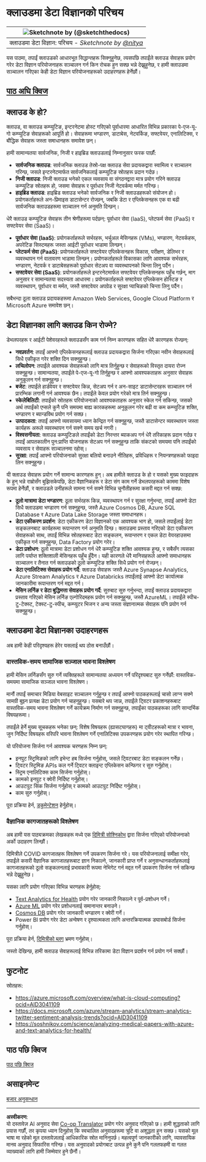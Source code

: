 <!--
CO_OP_TRANSLATOR_METADATA:
{
  "original_hash": "408c55cab2880daa4e78616308bd5db7",
  "translation_date": "2025-08-27T17:45:27+00:00",
  "source_file": "5-Data-Science-In-Cloud/17-Introduction/README.md",
  "language_code": "ne"
}
-->
# क्लाउडमा डेटा विज्ञानको परिचय

|![ Sketchnote by [(@sketchthedocs)](https://sketchthedocs.dev) ](../../sketchnotes/17-DataScience-Cloud.png)|
|:---:|
| क्लाउडमा डेटा विज्ञान: परिचय - _Sketchnote by [@nitya](https://twitter.com/nitya)_ |

यस पाठमा, तपाईं क्लाउडको आधारभूत सिद्धान्तहरू सिक्नुहुनेछ, त्यसपछि तपाईंले क्लाउड सेवाहरू प्रयोग गरेर डेटा विज्ञान परियोजनाहरू सञ्चालन गर्न किन रोचक हुन सक्छ भन्ने देख्नुहुनेछ, र हामी क्लाउडमा सञ्चालन गरिएका केही डेटा विज्ञान परियोजनाहरूको उदाहरणहरू हेर्नेछौं। 

## [पाठ अघि क्विज](https://purple-hill-04aebfb03.1.azurestaticapps.net/quiz/32)

## क्लाउड के हो?

क्लाउड, वा क्लाउड कम्प्युटिङ, इन्टरनेटमा होस्ट गरिएको पूर्वाधारमा आधारित विभिन्न प्रकारका पे-एज-यू-गो कम्प्युटिङ सेवाहरूको आपूर्ति हो। सेवाहरूमा भण्डारण, डाटाबेस, नेटवर्किङ, सफ्टवेयर, एनालिटिक्स, र बौद्धिक सेवाहरू जस्ता समाधानहरू समावेश छन्। 

हामी सामान्यतया सार्वजनिक, निजी र हाइब्रिड क्लाउडलाई निम्नानुसार फरक पार्छौं:

* **सार्वजनिक क्लाउड**: सार्वजनिक क्लाउड तेस्रो-पक्ष क्लाउड सेवा प्रदायकद्वारा स्वामित्व र सञ्चालन गरिन्छ, जसले इन्टरनेटमार्फत सार्वजनिकलाई कम्प्युटिङ स्रोतहरू प्रदान गर्दछ।  
* **निजी क्लाउड**: निजी क्लाउड भनेको एकल व्यवसाय वा संगठनद्वारा मात्र प्रयोग गरिने क्लाउड कम्प्युटिङ स्रोतहरू हो, जसमा सेवाहरू र पूर्वाधार निजी नेटवर्कमा मर्मत गरिन्छ।  
* **हाइब्रिड क्लाउड**: हाइब्रिड क्लाउड भनेको सार्वजनिक र निजी क्लाउडहरूको संयोजन हो। प्रयोगकर्ताहरूले अन-प्रिमाइस डाटासेन्टर रोज्छन्, जबकि डेटा र एप्लिकेसनहरू एक वा बढी सार्वजनिक क्लाउडहरूमा सञ्चालन गर्न अनुमति दिन्छन्।  

धेरै क्लाउड कम्प्युटिङ सेवाहरू तीन श्रेणीहरूमा पर्दछन्: पूर्वाधार सेवा (IaaS), प्लेटफर्म सेवा (PaaS) र सफ्टवेयर सेवा (SaaS)। 

* **पूर्वाधार सेवा (IaaS)**: प्रयोगकर्ताहरूले सर्भरहरू, भर्चुअल मेसिनहरू (VMs), भण्डारण, नेटवर्कहरू, अपरेटिङ सिस्टमहरू जस्ता आईटी पूर्वाधार भाडामा लिन्छन्।  
* **प्लेटफर्म सेवा (PaaS)**: प्रयोगकर्ताहरूले सफ्टवेयर एप्लिकेसनहरू विकास, परीक्षण, डेलिभर र व्यवस्थापन गर्न वातावरण भाडामा लिन्छन्। प्रयोगकर्ताहरूले विकासका लागि आवश्यक सर्भरहरू, भण्डारण, नेटवर्क र डाटाबेसहरूको पूर्वाधार सेटअप वा व्यवस्थापनको चिन्ता लिनु पर्दैन।  
* **सफ्टवेयर सेवा (SaaS)**: प्रयोगकर्ताहरूले इन्टरनेटमार्फत सफ्टवेयर एप्लिकेसनहरू पहुँच गर्छन्, माग अनुसार र सामान्यतया सदस्यता आधारमा। प्रयोगकर्ताहरूले सफ्टवेयर एप्लिकेसन होस्टिङ र व्यवस्थापन, पूर्वाधार वा मर्मत, जस्तै सफ्टवेयर अपग्रेड र सुरक्षा प्याचिङको चिन्ता लिनु पर्दैन।  

सबैभन्दा ठूला क्लाउड प्रदायकहरूमा Amazon Web Services, Google Cloud Platform र Microsoft Azure समावेश छन्।  

## डेटा विज्ञानका लागि क्लाउड किन रोज्ने?

डेभलपरहरू र आईटी पेशेवरहरूले क्लाउडसँग काम गर्न निम्न कारणहरू सहित धेरै कारणहरू रोज्छन्:

* **नवप्रवर्तन**: तपाईं आफ्नो एप्लिकेसनहरूलाई क्लाउड प्रदायकद्वारा सिर्जना गरिएका नवीन सेवाहरूलाई सिधै एकीकृत गरेर शक्ति दिन सक्नुहुन्छ।  
* **लचिलोपन**: तपाईंले आवश्यक सेवाहरूको लागि मात्र तिर्नुहुन्छ र सेवाहरूको विस्तृत दायरा रोज्न सक्नुहुन्छ। सामान्यतया, तपाईंले पे-एज-यू-गो तिर्नुहुन्छ र आफ्नो आवश्यकताहरू अनुसार सेवाहरू अनुकूलन गर्न सक्नुहुन्छ।  
* **बजेट**: तपाईंले हार्डवेयर र सफ्टवेयर किन्न, सेटअप गर्न र अन-साइट डाटासेन्टरहरू सञ्चालन गर्न प्रारम्भिक लगानी गर्न आवश्यक छैन। तपाईंले केवल प्रयोग गरेको मात्र तिर्न सक्नुहुन्छ।  
* **स्केलेबिलिटी**: तपाईंको स्रोतहरू परियोजनाको आवश्यकताहरू अनुसार स्केल गर्न सकिन्छ, जसको अर्थ तपाईंको एप्सले कुनै पनि समयमा बाह्य कारकहरूमा अनुकूलन गरेर बढी वा कम कम्प्युटिङ शक्ति, भण्डारण र ब्यान्डविथ प्रयोग गर्न सक्छ।  
* **उत्पादकता**: तपाईं आफ्नो व्यवसायमा ध्यान केन्द्रित गर्न सक्नुहुन्छ, जस्तै डाटासेन्टर व्यवस्थापन जस्ता कार्यहरू अरूले व्यवस्थापन गर्न सक्ने समय खर्च नगरी।  
* **विश्वसनीयता**: क्लाउड कम्प्युटिङले तपाईंको डेटा निरन्तर ब्याकअप गर्न धेरै तरिकाहरू प्रदान गर्दछ र तपाईं आपतकालीन पुन:प्राप्ति योजनाहरू सेटअप गर्न सक्नुहुन्छ ताकि संकटको समयमा पनि तपाईंको व्यवसाय र सेवाहरू सञ्चालनमा रहोस्।  
* **सुरक्षा**: तपाईं आफ्नो परियोजनाको सुरक्षा बलियो बनाउने नीतिहरू, प्रविधिहरू र नियन्त्रणहरूको फाइदा लिन सक्नुहुन्छ।  

यी क्लाउड सेवाहरू प्रयोग गर्ने सामान्य कारणहरू हुन्। अब हामीले क्लाउड के हो र यसको मुख्य फाइदाहरू के हुन् भन्ने राम्रोसँग बुझिसकेपछि, डेटा वैज्ञानिकहरू र डेटा संग काम गर्ने डेभलपरहरूको काममा विशेष रूपमा हेर्नेछौं, र क्लाउडले उनीहरूले सामना गर्न सक्ने विभिन्न चुनौतीहरूमा कसरी मद्दत गर्न सक्छ:  

* **ठूलो मात्रामा डेटा भण्डारण**: ठूला सर्भरहरू किन्न, व्यवस्थापन गर्न र सुरक्षा गर्नुभन्दा, तपाईं आफ्नो डेटा सिधै क्लाउडमा भण्डारण गर्न सक्नुहुन्छ, जस्तै Azure Cosmos DB, Azure SQL Database र Azure Data Lake Storage जस्ता समाधानहरू।  
* **डेटा एकीकरण प्रदर्शन**: डेटा एकीकरण डेटा विज्ञानको एक आवश्यक भाग हो, जसले तपाईंलाई डेटा सङ्कलनबाट कार्यहरूमा रूपान्तरण गर्न अनुमति दिन्छ। क्लाउडमा प्रस्ताव गरिएको डेटा एकीकरण सेवाहरूको साथ, तपाईं विभिन्न स्रोतहरूबाट डेटा सङ्कलन, रूपान्तरण र एकल डेटा वेयरहाउसमा एकीकृत गर्न सक्नुहुन्छ, Data Factory प्रयोग गरेर।  
* **डेटा प्रशोधन**: ठूलो मात्रामा डेटा प्रशोधन गर्न धेरै कम्प्युटिङ शक्ति आवश्यक हुन्छ, र सबैसँग त्यसका लागि पर्याप्त शक्तिशाली मेसिनहरू पहुँच हुँदैन। यही कारणले धेरै मानिसहरूले आफ्नो समाधानहरू सञ्चालन र तैनात गर्न क्लाउडको ठूलो कम्प्युटिङ शक्ति सिधै प्रयोग गर्न रोज्छन्।  
* **डेटा एनालिटिक्स सेवाहरू प्रयोग गर्दै**: क्लाउड सेवाहरू जस्तै Azure Synapse Analytics, Azure Stream Analytics र Azure Databricks तपाईंलाई आफ्नो डेटा कार्यात्मक जानकारीमा रूपान्तरण गर्न मद्दत गर्न।  
* **मेसिन लर्निङ र डेटा बुद्धिमत्ता सेवाहरू प्रयोग गर्दै**: सुरुबाट सुरु गर्नुभन्दा, तपाईं क्लाउड प्रदायकद्वारा प्रस्ताव गरिएको मेसिन लर्निङ एल्गोरिदमहरू प्रयोग गर्न सक्नुहुन्छ, जस्तै AzureML। तपाईंले स्पीच-टु-टेक्स्ट, टेक्स्ट-टु-स्पीच, कम्प्युटर भिजन र अन्य जस्ता संज्ञानात्मक सेवाहरू पनि प्रयोग गर्न सक्नुहुन्छ।  

## क्लाउडमा डेटा विज्ञानका उदाहरणहरू

अब हामी केही परिदृश्यहरू हेरेर यसलाई थप ठोस बनाउँछौं।  

### वास्तविक-समय सामाजिक सञ्जाल भावना विश्लेषण
हामी मेसिन लर्निङसँग सुरु गर्ने व्यक्तिहरूले सामान्यतया अध्ययन गर्ने परिदृश्यबाट सुरु गर्नेछौं: वास्तविक-समयमा सामाजिक सञ्जाल भावना विश्लेषण।  

मानौं तपाईं समाचार मिडिया वेबसाइट सञ्चालन गर्नुहुन्छ र तपाईं आफ्नो पाठकहरूलाई चासो लाग्न सक्ने सामग्री बुझ्न प्रत्यक्ष डेटा प्रयोग गर्न चाहनुहुन्छ। यसबारे थप जान्न, तपाईंले ट्विटर प्रकाशनहरूबाट वास्तविक-समय भावना विश्लेषण गर्ने कार्यक्रम निर्माण गर्न सक्नुहुन्छ, तपाईंका पाठकहरूका लागि सान्दर्भिक विषयहरूमा।  

तपाईंले हेर्ने मुख्य सूचकहरू भनेका छन्: विशेष विषयहरू (ह्यासट्यागहरू) मा ट्वीटहरूको मात्रा र भावना, जुन निर्दिष्ट विषयहरू वरिपरि भावना विश्लेषण गर्ने एनालिटिक्स उपकरणहरू प्रयोग गरेर स्थापित गरिन्छ।  

यो परियोजना सिर्जना गर्न आवश्यक चरणहरू निम्न छन्:  

* इनपुट स्ट्रिमिङको लागि इभेन्ट हब सिर्जना गर्नुहोस्, जसले ट्विटरबाट डेटा सङ्कलन गर्नेछ।  
* ट्विटर स्ट्रिमिङ APIs कल गर्ने ट्विटर क्लाइन्ट एप्लिकेसन कन्फिगर र सुरु गर्नुहोस्।  
* स्ट्रिम एनालिटिक्स काम सिर्जना गर्नुहोस्।  
* कामको इनपुट र क्वेरी निर्दिष्ट गर्नुहोस्।  
* आउटपुट सिंक सिर्जना गर्नुहोस् र कामको आउटपुट निर्दिष्ट गर्नुहोस्।  
* काम सुरु गर्नुहोस्।  

पूरा प्रक्रिया हेर्न, [डकुमेन्टेशन](https://docs.microsoft.com/azure/stream-analytics/stream-analytics-twitter-sentiment-analysis-trends?WT.mc_id=academic-77958-bethanycheum&ocid=AID30411099) हेर्नुहोस्।  

### वैज्ञानिक कागजातहरूको विश्लेषण
अब हामी यस पाठ्यक्रमका लेखकहरू मध्ये एक [दिमित्री सोश्निकोभ](http://soshnikov.com) द्वारा सिर्जना गरिएको परियोजनाको अर्को उदाहरण लिन्छौं।  

दिमित्रीले COVID कागजातहरू विश्लेषण गर्ने उपकरण सिर्जना गरे। यस परियोजनालाई समीक्षा गरेर, तपाईंले कसरी वैज्ञानिक कागजातहरूबाट ज्ञान निकाल्ने, जानकारी प्राप्त गर्ने र अनुसन्धानकर्ताहरूलाई कागजातहरूको ठूलो सङ्कलनलाई प्रभावकारी रूपमा नेभिगेट गर्न मद्दत गर्ने उपकरण सिर्जना गर्न सकिन्छ भन्ने देख्नुहुनेछ।  

यसका लागि प्रयोग गरिएका विभिन्न चरणहरू हेर्नुहोस्:  
* [Text Analytics for Health](https://docs.microsoft.com/azure/cognitive-services/text-analytics/how-tos/text-analytics-for-health?WT.mc_id=academic-77958-bethanycheum&ocid=AID3041109) प्रयोग गरेर जानकारी निकाल्ने र पूर्व-प्रशोधन गर्ने।  
* [Azure ML](https://azure.microsoft.com/services/machine-learning?WT.mc_id=academic-77958-bethanycheum&ocid=AID3041109) प्रयोग गरेर प्रशोधनलाई समानान्तर बनाउने।  
* [Cosmos DB](https://azure.microsoft.com/services/cosmos-db?WT.mc_id=academic-77958-bethanycheum&ocid=AID3041109) प्रयोग गरेर जानकारी भण्डारण र क्वेरी गर्ने।  
* Power BI प्रयोग गरेर डेटा अन्वेषण र दृश्यात्मकता लागि अन्तरक्रियात्मक ड्यासबोर्ड सिर्जना गर्नुहोस्।  

पूरा प्रक्रिया हेर्न, [दिमित्रीको ब्लग](https://soshnikov.com/science/analyzing-medical-papers-with-azure-and-text-analytics-for-health/) भ्रमण गर्नुहोस्।  

जस्तो देखिन्छ, हामी क्लाउड सेवाहरूलाई विभिन्न तरिकामा डेटा विज्ञान प्रदर्शन गर्न प्रयोग गर्न सक्छौं।  

## फुटनोट

स्रोतहरू:  
* https://azure.microsoft.com/overview/what-is-cloud-computing?ocid=AID3041109  
* https://docs.microsoft.com/azure/stream-analytics/stream-analytics-twitter-sentiment-analysis-trends?ocid=AID3041109  
* https://soshnikov.com/science/analyzing-medical-papers-with-azure-and-text-analytics-for-health/  

## पाठ पछि क्विज

[पाठ पछि क्विज](https://purple-hill-04aebfb03.1.azurestaticapps.net/quiz/33)

## असाइनमेन्ट

[बजार अनुसन्धान](assignment.md)

---

**अस्वीकरण**:  
यो दस्तावेज़ AI अनुवाद सेवा [Co-op Translator](https://github.com/Azure/co-op-translator) प्रयोग गरेर अनुवाद गरिएको छ। हामी शुद्धताको लागि प्रयास गर्छौं, तर कृपया ध्यान दिनुहोस् कि स्वचालित अनुवादहरूमा त्रुटि वा अशुद्धता हुन सक्छ। यसको मूल भाषा मा रहेको मूल दस्तावेज़लाई आधिकारिक स्रोत मानिनुपर्छ। महत्वपूर्ण जानकारीको लागि, व्यावसायिक मानव अनुवाद सिफारिस गरिन्छ। यस अनुवादको प्रयोगबाट उत्पन्न हुने कुनै पनि गलतफहमी वा गलत व्याख्याको लागि हामी जिम्मेवार हुने छैनौं।